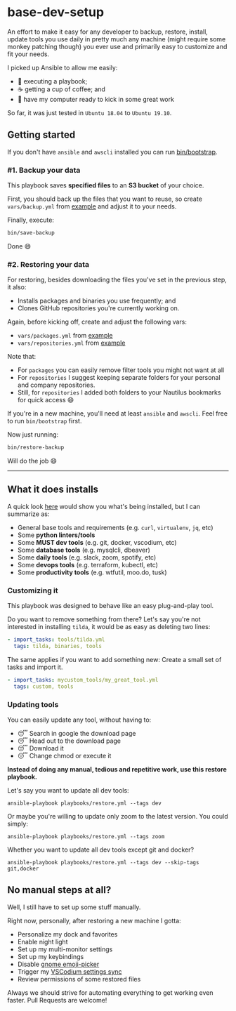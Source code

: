 # base-dev-setup

An effort to make it easy for any developer to backup, restore, install, update tools you use daily in pretty much any machine (might require some monkey patching though) you ever use and primarily easy to customize and fit your needs.

I picked up Ansible to allow me easily:
- :rocket: executing a playbook;
- :coffee: getting a cup of coffee; and
- :notebook: have my computer ready to kick in some great work

So far, it was just tested in `Ubuntu 18.04` to `Ubuntu 19.10`.

## Getting started

If you don't have `ansible` and `awscli` installed you can run [bin/bootstrap](./bin/bootstrap).


### #1. Backup your data

This playbook saves **specified files** to an **S3 bucket** of your choice.

First, you should back up the files that you want to reuse, so create `vars/backup.yml` from [example](./vars/backup.example.yml) and adjust it to your needs.

Finally, execute:

```bash
bin/save-backup
```

Done :smile:


### #2. Restoring your data

For restoring, besides downloading the files you've set in the previous step, it also:
- Installs packages and binaries you use frequently; and
- Clones GitHub repositories you're currently working on.

Again, before kicking off, create and adjust the following vars:

- `vars/packages.yml` from [example](./vars/packages.example.yml)
- `vars/repositories.yml` from [example](./vars/repositories.example.yml)

Note that:
- For `packages` you can easily remove filter tools you might not want at all
- For `repositories` I suggest keeping separate folders for your personal and company repositories.
- Still, for `repositories` I added both folders to your Nautilus bookmarks for quick access :smile:


If you're in a new machine, you'll need at least `ansible` and `awscli`. Feel free to run `bin/bootstrap` first.

Now just running:

```bash
bin/restore-backup
```

Will do the job :smile:

---

## What it does installs

A quick look [here](roles/packages/tasks/main.yml) would show you what's being installed, but I can summarize as:

- General base tools and requirements (e.g. `curl`, `virtualenv`, `jq`, etc)
- Some **python linters/tools**
- Some **MUST dev tools** (e.g. git, docker, vscodium, etc)
- Some **database tools** (e.g. mysqlcli, dbeaver)
- Some **daily tools** (e.g. slack, zoom, spotify, etc)
- Some **devops tools** (e.g. terraform, kubectl, etc)
- Some **productivity tools** (e.g. wtfutil, moo.do, tusk)

### Customizing it

This playbook was designed to behave like an easy plug-and-play tool.

Do you want to remove something from there? Let's say you're not interested in installing `tilda`, it would be as easy as deleting two lines:

```yml
- import_tasks: tools/tilda.yml
  tags: tilda, binaries, tools
```

The same applies if you want to add something new: Create a small set of tasks and import it.

```yml
- import_tasks: mycustom_tools/my_great_tool.yml
  tags: custom, tools
```

### Updating tools

You can easily update any tool, without having to:
- :sleeping: Search in google the download page
- :sleeping: Head out to the download page
- :sleeping: Download it
- :sleeping: Change chmod or execute it

**Instead of doing any manual, tedious and repetitive work, use this restore playbook.**

Let's say you want to update all dev tools:

`ansible-playbook playbooks/restore.yml --tags dev`

Or maybe you're willing to update only zoom to the latest version. You could simply:

`ansible-playbook playbooks/restore.yml --tags zoom`

Whether you want to update all dev tools except git and docker?

`ansible-playbook playbooks/restore.yml --tags dev --skip-tags git,docker`


## No manual steps at all?

Well, I still have to set up some stuff manually.

Right now, personally, after restoring a new machine I gotta:

- Personalize my dock and favorites
- Enable night light
- Set up my multi-monitor settings
- Set up my keybindings
- Disable [gnome emoji-picker](https://askubuntu.com/questions/1046418/how-do-i-disable-emoji-input-in-ubuntu-mate-18-04)
- Trigger my [VSCodium settings sync](https://marketplace.visualstudio.com/items?itemName=Shan.code-settings-sync)
- Review permissions of some restored files

Always we should strive for automating everything to get working even faster. Pull Requests are welcome!

